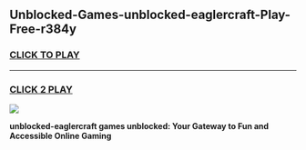 
## Unblocked-Games-unblocked-eaglercraft-Play-Free-r384y
<h3>
<a href="https://premium76.site?title=unblocked-eaglercraft&ref=12A">CLICK TO PLAY</a></h3>
<hr>

<h3>
<a href="https://premium76.site?title=unblocked-eaglercraft&ref=12A">CLICK 2 PLAY</a>
  
</h3>

<a href="https://premium76.site?title=unblocked-eaglercraft&ref=12A"><img src="https://clearcache.store/games.png"></a>


**unblocked-eaglercraft games unblocked: Your Gateway to Fun and Accessible Online Gaming**
